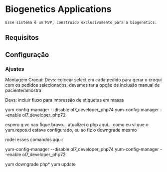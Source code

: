 # Biogenetics Applications
	Esse sistema é um MVP, construido exclusivamente para a biogenetics.

## Requisitos

## Configuração


### Ajustes

Montagem Croqui:
Devs: colocar select em cada pedido para gerar o croqui com os pedidos selecionados, devemos ter a opção de inclusão manual de paciente/amostra

Devs: incluir fluxo para impressão de etiquetas em massa


yum-config-manager --disable ol7_developer_php74
yum-config-manager --enable ol7_developer_php72


espero q vc nao fique bravo...
atualizei o php aqui...
como eu vi que o yum.repos.d estava configurado, eu so fiz o downgrade mesmo

rodei esses comandos aqui:

yum-config-manager --disable ol7_developer_php74
yum-config-manager --enable ol7_developer_php72

yum downgrade php\*
yum update

